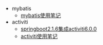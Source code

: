 + mybatis
  + [mybatis使用笔记](mybatis/mybatis使用笔记.md)
+ activiti
  - [springboot2.1.6集成activiti6.0.0](activiti/springboot2.1.6集成activiti6.0.0.md)
  - [activiti使用笔记](activiti使用笔记.md)

